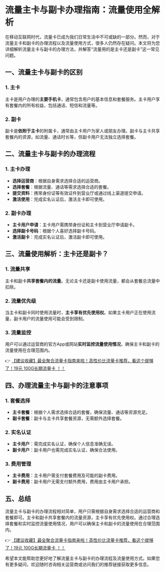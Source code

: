# 流量主卡与副卡办理指南：流量使用全解析

在移动互联网时代，流量卡已成为我们日常生活中不可或缺的一部分。然而，对于流量主卡和副卡的办理流程以及流量使用方式，很多人仍然存在疑问。本文将为您详细解析流量主卡与副卡的办理方法，并解答“流量用的是主卡还是副卡”这一常见问题。

## 一、流量主卡与副卡的区别

### 1. 主卡
主卡是用户办理的**主要手机卡**，通常包含用户的基本信息和套餐服务。主卡用户享有套餐内的所有权益，包括通话、短信和流量等。

### 2. 副卡
副卡是**依附于主卡**的附属卡，通常由主卡用户为家人或朋友办理。副卡与主卡共享套餐内的资源，如流量、通话时长等，但副卡用户无法独立选择套餐。

## 二、流量主卡与副卡的办理流程

### 1. 主卡办理
- **选择运营商**：根据自身需求选择合适的运营商。
- **选择套餐**：根据流量、通话等需求选择合适的套餐。
- **提交资料**：携带身份证等有效证件到营业厅或通过线上渠道提交申请。
- **激活使用**：完成实名认证后，激活主卡即可使用。

### 2. 副卡办理
- **主卡用户申请**：主卡用户需携带身份证和主卡到营业厅申请副卡。
- **选择副卡号码**：根据个人喜好选择副卡号码。
- **激活副卡**：完成实名认证后，激活副卡即可使用。

## 三、流量使用解析：主卡还是副卡？

### 1. 流量共享
主卡和副卡**共享套餐内的流量**。无论主卡还是副卡使用流量，都会从套餐总流量中扣除。

### 2. 流量优先级
当主卡和副卡同时使用流量时，**主卡享有优先使用权**。如果主卡用户正在使用流量，副卡用户的流量使用可能会受到限制。

### 3. 流量监控
用户可以通过运营商的官方App或网站**实时监控流量使用情况**，确保主卡和副卡的流量使用在合理范围内。

👉 [【建议收藏】最全聚合流量卡指南来啦！高性价比流量卡推荐，看这个就够了！19元 100G长期流量卡 ！！](https://bit.ly/Liuliangka)

## 四、办理流量主卡与副卡的注意事项

### 1. 套餐选择
- **主卡套餐**：根据个人需求选择合适的套餐，确保流量、通话等资源充足。
- **副卡套餐**：副卡与主卡共享套餐资源，无需额外选择套餐。

### 2. 实名认证
- **主卡用户**：需完成实名认证，确保个人信息准确无误。
- **副卡用户**：副卡用户也需完成实名认证，确保合法使用。

### 3. 费用管理
- **主卡费用**：主卡用户需支付套餐费用及可能的副卡费用。
- **副卡费用**：副卡用户无需支付额外费用，费用由主卡用户承担。

## 五、总结

流量主卡与副卡的办理流程相对简单，用户只需根据自身需求选择合适的运营商和套餐即可。主卡和副卡共享套餐内的流量资源，主卡享有优先使用权。通过合理选择套餐和实时监控流量使用情况，用户可以确保主卡和副卡的流量使用在合理范围内。

👉 [【建议收藏】最全聚合流量卡指南来啦！高性价比流量卡推荐，看这个就够了！19元 100G长期流量卡 ！！](https://bit.ly/Liuliangka)

希望本文能帮助您更好地了解流量主卡与副卡的办理流程及流量使用方式。如果您有更多疑问，欢迎随时咨询相关运营商或访问我们的推荐链接获取更多信息。